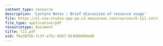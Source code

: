 ```yaml
---
content_type: resource
description: 'Lecture Notes : Brief discussion of resource usage'
file: https://ol-ocw-studio-app-qa.s3.amazonaws.com/courses/6-111-introductory-digital-systems-laboratory-fall-2002/f8a38f5b7c3fa75c9507914d00d08ad8_l11.pdf
file_type: application/pdf
resourcetype: Document
title: l11.pdf
uid: f8a38f5b-7c3f-a75c-9507-914d00d08ad8
---
```

